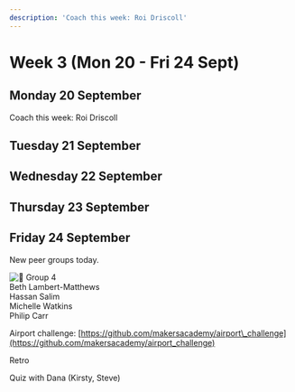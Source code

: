 ```yaml
---
description: 'Coach this week: Roi Driscoll'
---
```


# Week 3 \(Mon 20 - Fri 24 Sept\)

## Monday 20 September

Coach this week: Roi Driscoll

## Tuesday 21 September

## Wednesday 22 September

## Thursday 23 September

## Friday 24 September

New peer groups today.

![:pineapple:](https://a.slack-edge.com/production-standard-emoji-assets/13.0/apple-medium/1f34d@2x.png) Group 4  
Beth Lambert-Matthews  
Hassan Salim  
Michelle Watkins  
Philip Carr

Airport challenge: [https://github.com/makersacademy/airport\_challenge](https://github.com/makersacademy/airport_challenge)

Retro

Quiz with Dana \(Kirsty, Steve\)



